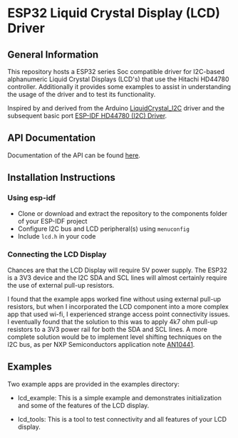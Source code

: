 # ESP32 Liquid Crystal Display (LCD) Driver

## General Information

This repository hosts a ESP32 series Soc compatible driver for I2C-based alphanumeric Liquid Crystal Displays (LCD's) that use the Hitachi HD44780 controller. Additionally it provides some examples to assist in understanding the usage of the driver and to test its functionality.

Inspired by and derived from the Arduino [LiquidCrystal_I2C](https://github.com/johnrickman/LiquidCrystal_I2C) driver and the subsequent basic port [ESP-IDF HD44780 (I2C) Driver](https://github.com/maxsydney/ESP32-HD44780).

## API Documentation

Documentation of the API can be found [here](https://lcd.keifer1.duckdns.org).

## Installation Instructions


### Using esp-idf

- Clone or download and extract the repository to the components folder of your ESP-IDF project
- Configure I2C bus and LCD peripheral(s) using `menuconfig`
- Include `lcd.h` in your code

### Connecting the LCD Display

Chances are that the LCD Display will require 5V power supply. The ESP32 is a 3V3 device and the I2C SDA and SCL lines will almost certainly require the use of external pull-up resistors. 

I found that the example apps worked fine without using external pull-up resistors, but when I incorporated the LCD component into a more complex app that used wi-fi, I experienced strange access point connectivity issues. I eventually found that the solution to this was to apply 4k7 ohm pull-up resistors to a 3V3 power rail for both the SDA and SCL lines. A more complete solution would be to implement level shifting techniques on the I2C bus, as per NXP Semiconductors application note [AN10441](https://cdn-shop.adafruit.com/datasheets/AN10441.pdf).

## Examples

Two example apps are provided in the examples directory:

- lcd_example: This is a simple example and demonstrates initialization and some of the features of the LCD display.

- lcd_tools: This is a tool to test connectivity and all features of your LCD display.
